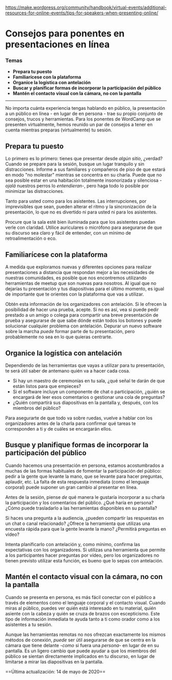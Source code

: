 https://make.wordpress.org/community/handbook/virtual-events/additional-resources-for-online-events/tips-for-speakers-when-presenting-online/

# Consejos para ponentes en presentaciones en línea

### Temas
- **Prepara tu puesto**
- **Familiarícese con la plataforma**
- **Organice la logística con antelación**
- **Buscar y planificar formas de incorporar la participación del público**
- **Mantén el contacto visual con la cámara, no con la pantalla**

---

No importa cuánta experiencia tengas hablando en público, la presentación a un público en línea _-_ en lugar de en persona _-_ trae su propio conjunto de consejos, trucos y herramientas. Para los ponentes de WordCamp que se presenten virtualmente, hemos reunido un par de consejos a tener en cuenta mientras preparas (virtualmente) tu sesión.

## Prepara tu puesto

Lo primero es lo primero: tienes que presentar desde _algún sitio_, ¿verdad? Cuando se prepare para la sesión, busque un lugar tranquilo y sin distracciones. Informe a sus familiares y compañeros de piso de que estará en modo "no molestar" mientras se concentra en su charla. Puede que no sea posible estar en una habitación totalmente insonorizada y silenciosa _-ojalá_ nuestros perros lo _entendieran-_, pero haga todo lo posible por minimizar las distracciones.

Tanto para usted como para los asistentes. Las interrupciones, por imprevisibles que sean, pueden alterar el ritmo y la sincronización de la presentación, lo que no es divertido ni para usted ni para los asistentes.

Procure que la sala esté bien iluminada para que los asistentes puedan verle con claridad. Utilice auriculares o micrófono para asegurarse de que su discurso sea claro y fácil de entender, con un mínimo de retroalimentación o eco.

## Familiarícese con la plataforma

A medida que exploramos nuevas y diferentes opciones para realizar presentaciones a distancia que respondan mejor a las necesidades de nuestras comunidades, es posible que nos encontremos utilizando herramientas de meetup que son nuevas para nosotros. Al igual que no dejarías tu presentación y tus diapositivas para el último momento, es igual de importante que te orientes con la plataforma que vas a utilizar.

Obtén esta información de los organizadores con antelación. Si le ofrecen la posibilidad de hacer una prueba, acepte. Si no es así, vea si puede pedir prestado a un amigo o colega para compartir una breve presentación de prueba y asegurarse de que sabe dónde están todos los botones y puede solucionar cualquier problema con antelación. Depurar un nuevo software sobre la marcha _puede_ formar parte de tu presentación, pero probablemente no sea en lo que quieras centrarte.

## Organice la logística con antelación

Dependiendo de las herramientas que vayas a utilizar para tu presentación, te será útil saber de antemano quién va a hacer cada cosa.

- Si hay un maestro de ceremonias en tu sala, ¿qué señal te darán de que están listos para que empieces?
- Si el software incluye un componente de chat o participación, ¿quién se encargará de leer esos comentarios o gestionar una cola de preguntas?
- ¿Quién compartirá sus diapositivas en la pantalla y, después, con los miembros del público?

Para asegurarte de que todo va sobre ruedas, vuelve a hablar con los organizadores antes de la charla para confirmar qué tareas te corresponden a ti y de cuáles se encargarán ellos.

## Busque y planifique formas de incorporar la participación del público

Cuando hacemos una presentación en persona, estamos acostumbrados a muchas de las formas habituales de fomentar la participación del público: pedir a la gente que levante la mano, que se levante para hacer preguntas, aplaudir, etc. La falta de esta respuesta inmediata (como el lenguaje corporal) puede suponer un gran cambio al presentar en línea.

Antes de la sesión, piense _de_ qué manera le gustaría incorporar a su charla la participación y los comentarios del público. ¿Qué haría en persona? ¿Cómo puede trasladarlo a las herramientas disponibles en su pantalla?

Si haces una pregunta a la audiencia, ¿pueden compartir las respuestas en un chat o canal relacionado? ¿Ofrece la herramienta que utilizas una encuesta rápida para que la gente levante la mano? ¿Permitirá preguntas en vídeo?

Intenta planificarlo con antelación y, como mínimo, confirma las expectativas con los organizadores. Si utilizas una herramienta que permite a los participantes hacer preguntas por vídeo, pero los organizadores no tienen previsto utilizar esta función, es bueno que lo sepas con antelación.

## Mantén el contacto visual con la cámara, no con la pantalla

Cuando se presenta en persona, es más fácil conectar con el público a través de elementos como el lenguaje corporal y el contacto visual. Cuando miras al público, puedes ver quién está interesado en tu material, quién asiente con la cabeza y quién se cruza de brazos con escepticismo. Este tipo de información inmediata te ayuda tanto a ti como orador como a los asistentes a tu sesión.

Aunque las herramientas remotas no nos ofrezcan exactamente los mismos métodos de conexión, _puede_ ser útil asegurarse de que se centra en la cámara que tiene delante _-como_ si fuera una _persona-_ en lugar de en su pantalla. Es un ligero cambio que puede ayudar a que los miembros del público se sientan directamente implicados en tu discurso, en lugar de limitarse a mirar las diapositivas en la pantalla.

==Última actualización: 14 de mayo de 2020==